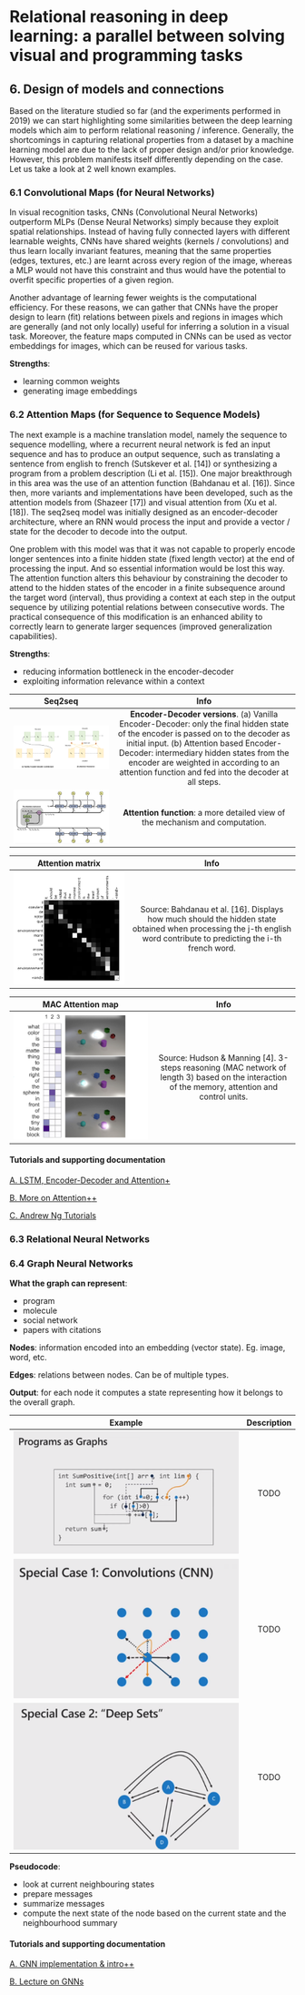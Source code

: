 # Relational reasoning in deep learning: a parallel between solving visual and programming tasks

## 6. Design of models and connections

Based on the literature studied so far (and the experiments performed in 2019) we can start highlighting some similarities between the deep learning models which aim to perform relational reasoning / inference. Generally, the shortcomings in capturing relational properties from a dataset by a machine learning model are due to the lack of proper design and/or prior knowledge. However, this problem manifests itself differently depending on the case. Let us take a look at 2 well known examples.

### 6.1 Convolutional Maps (for Neural Networks)

In visual recognition tasks, CNNs (Convolutional Neural Networks) outperform MLPs (Dense Neural Networks) simply because they exploit spatial relationships. Instead of having fully connected layers with different learnable weights, CNNs have shared weights (kernels / convolutions) and thus learn locally invariant features, meaning that the same properties (edges, textures, etc.) are learnt across every region of the image, whereas a MLP would not have this constraint and thus would have the potential to overfit specific properties of a given region. 

Another advantage of learning fewer weights is the computational efficiency. For these reasons, we can gather that CNNs have the proper design to learn (fit) relations between pixels and regions in images which are generally (and not only locally) useful for inferring a solution in a visual task. Moreover, the feature maps computed in CNNs can be used as vector embeddings for images, which can be reused for various tasks.

**Strengths**:

- learning common weights
- generating image embeddings

### 6.2 Attention Maps (for Sequence to Sequence Models)

The next example is a machine translation model, namely the sequence to sequence modelling, where a recurrent neural network is fed an input sequence and has to produce an output sequence, such as translating a sentence from english to french (Sutskever et al. [14]) or synthesizing a program from a problem description (Li et al. [15]). One major breakthrough in this area was the use of an attention function (Bahdanau et al. [16]). Since then, more variants and implementations have been developed, such as the attention models from (Shazeer [17]) and visual attention from (Xu et al. [18]). The seq2seq model was initially designed as an encoder-decoder architecture, where an RNN would process the input and provide a vector / state for the decoder to decode into the output.

One problem with this model was that it was not capable to properly encode longer sentences into a finite hidden state (fixed length vector) at the end of processing the input. And so essential information would be lost this way. The attention function alters this behaviour by constraining the decoder to attend to the hidden states of the encoder in a finite subsequence around the target word (interval), thus providing a context at each step in the output sequence by utilizing potential relations between consecutive words. The practical consequence of this modification is an enhanced ability to correctly learn to generate larger sequences (improved generalization capabilities).

**Strengths**:

- reducing information bottleneck in the encoder-decoder
- exploiting information relevance within a context 

|Seq2seq|Info|
|:-:|:---------:|
|![Encoder-Decoder versions](https://raw.githubusercontent.com/perticascatalin/Research/master/RelationalPROG/images/encoder_decoder.png)|**Encoder-Decoder versions**. (a) Vanilla Encoder-Decoder: only the final hidden state of the encoder is passed on to the decoder as initial input. (b) Attention based Encoder-Decoder: intermediary hidden states from the encoder are weighted in according to an attention function and fed into the decoder at all steps.|
|![Attention function](https://raw.githubusercontent.com/perticascatalin/Research/master/RelationalPROG/images/attention_function.png)|**Attention function**: a more detailed view of the mechanism and computation.|

|Attention matrix|Info|
|:-:|:---------:|
|![Attention matrix](https://raw.githubusercontent.com/perticascatalin/Research/master/RelationalPROG/images/attention_matrix.png)|Source: Bahdanau et al. [16]. Displays how much should the hidden state obtained when processing the j-th english word contribute to predicting the i-th french word.|

|MAC Attention map|Info|
|:-:|:---------:|
|![MAC Attention map](https://raw.githubusercontent.com/perticascatalin/Research/master/RelationalPROG/images/mac_attention.png)|Source: Hudson & Manning [4]. 3-steps reasoning (MAC network of length 3) based on the interaction of the memory, attention and control units.|

#### Tutorials and supporting documentation

[A. LSTM, Encoder-Decoder and Attention](https://medium.com/swlh/a-simple-overview-of-rnn-lstm-and-attention-mechanism-9e844763d07b)[+](https://levelup.gitconnected.com/building-seq2seq-lstm-with-luong-attention-in-keras-for-time-series-forecasting-1ee00958decb)

[B. More on Attention](https://machinelearningmastery.com/how-does-attention-work-in-encoder-decoder-recurrent-neural-networks/)[+](https://machinelearningmastery.com/the-attention-mechanism-from-scratch/)[+](https://machinelearningmastery.com/adding-a-custom-attention-layer-to-recurrent-neural-network-in-keras/)

[C. Andrew Ng Tutorials](https://www.youtube.com/watch?v=RLWuzLLSIgw)

### 6.3 Relational Neural Networks

### 6.4 Graph Neural Networks

**What the graph can represent**:

- program
- molecule
- social network
- papers with citations

**Nodes**: information encoded into an embedding (vector state). Eg. image, word, etc.

**Edges**: relations between nodes. Can be of multiple types.

**Output**: for each node it computes a state representing how it belongs to the overall graph.

|Example|Description|
|:-----:|:---------:|
|![Program](https://raw.githubusercontent.com/perticascatalin/Research/master/RelationalPROG/images/prog_graph.png)|TODO|
|![Convolution](https://raw.githubusercontent.com/perticascatalin/Research/master/RelationalPROG/images/conv_graph.png)|TODO|
|![Deep Sets](https://raw.githubusercontent.com/perticascatalin/Research/master/RelationalPROG/images/deep_sets.png)|TODO|

**Pseudocode**:

- look at current neighbouring states
- prepare messages
- summarize messages
- compute the next state of the node based on the current state and the neighbourhood summary

#### Tutorials and supporting documentation

[A. GNN implementation & intro](https://keras.io/examples/graph/gnn_citations/)[+](https://www.youtube.com/watch?v=2KRAOZIULzw)[+](https://www.youtube.com/watch?v=wJQQFUcHO5U)

[B. Lecture on GNNs](https://www.youtube.com/watch?v=zCEYiCxrL_0)
